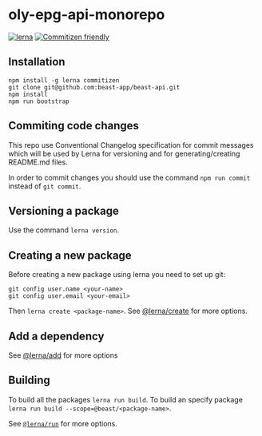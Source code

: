 # oly-epg-api-monorepo

[![lerna](https://img.shields.io/badge/maintained%20with-lerna-cc00ff.svg)](https://lerna.js.org/)
[![Commitizen friendly](https://img.shields.io/badge/commitizen-friendly-brightgreen.svg)](http://commitizen.github.io/cz-cli/)

## Installation

```cli
npm install -g lerna commitizen
git clone git@github.com:beast-app/beast-api.git
npm install
npm run bootstrap
```

## Commiting code changes

This repo use Conventional Changelog specification for commit messages which will be used by Lerna for versioning and for generating/creating README.md files.

In order to commit changes you should use the command `npm run commit` instead of `git commit`.

## Versioning a package

Use the command `lerna version`.

## Creating a new package

Before creating a new package using lerna you need to set up git:

```cli
git config user.name <your-name>
git config user.email <your-email>
```

Then `lerna create <package-name>`. See [@lerna/create](https://github.com/lerna/lerna/tree/master/commands/create) for more options.

## Add a dependency

See [@lerna/add](https://github.com/lerna/lerna/tree/master/commands/add) for more options

## Building

To build all the packages `lerna run build`. To build an specify package `lerna run build --scope=@beast/<package-name>`.

See [`@lerna/run`](https://github.com/lerna/lerna/tree/master/commands/run) for more options.
